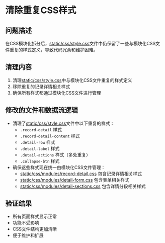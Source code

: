 # 清除重复CSS样式

## 问题描述
在CSS模块化拆分后，[static/css/style.css](file:///Users/mac/Documents/local-Datawhale教研/好用的工具/time_recoder/static/css/style.css)文件中仍保留了一些与模块化CSS文件重复的样式定义，导致代码冗余和维护困难。

## 清理内容
1. 清理[static/css/style.css](file:///Users/mac/Documents/local-Datawhale教研/好用的工具/time_recoder/static/css/style.css)中与模块化CSS文件重复的样式定义
2. 移除重复的记录详情相关样式
3. 确保所有样式都通过模块化CSS文件进行管理

## 修改的文件和数据流逻辑
- 清理了[static/css/style.css](file:///Users/mac/Documents/local-Datawhale教研/好用的工具/time_recoder/static/css/style.css)文件中以下重复的样式：
  - `.record-detail` 样式
  - `.record-detail-content` 样式
  - `.detail-row` 样式
  - `.detail-label` 样式
  - `.detail-actions` 样式（多处重复）
  - `.collapse-btn` 样式
- 确保这些样式现在统一由模块化CSS文件管理：
  - [static/css/modules/record-detail.css](file:///Users/mac/Documents/local-Datawhale教研/好用的工具/time_recoder/static/css/modules/record-detail.css) 包含记录详情相关样式
  - [static/css/modules/detail-form.css](file:///Users/mac/Documents/local-Datawhale教研/好用的工具/time_recoder/static/css/modules/detail-form.css) 包含表单相关样式
  - [static/css/modules/detail-sections.css](file:///Users/mac/Documents/local-Datawhale教研/好用的工具/time_recoder/static/css/modules/detail-sections.css) 包含详情分段相关样式

## 验证结果
- 所有页面样式显示正常
- 功能不受影响
- CSS文件结构更加清晰
- 便于维护和扩展